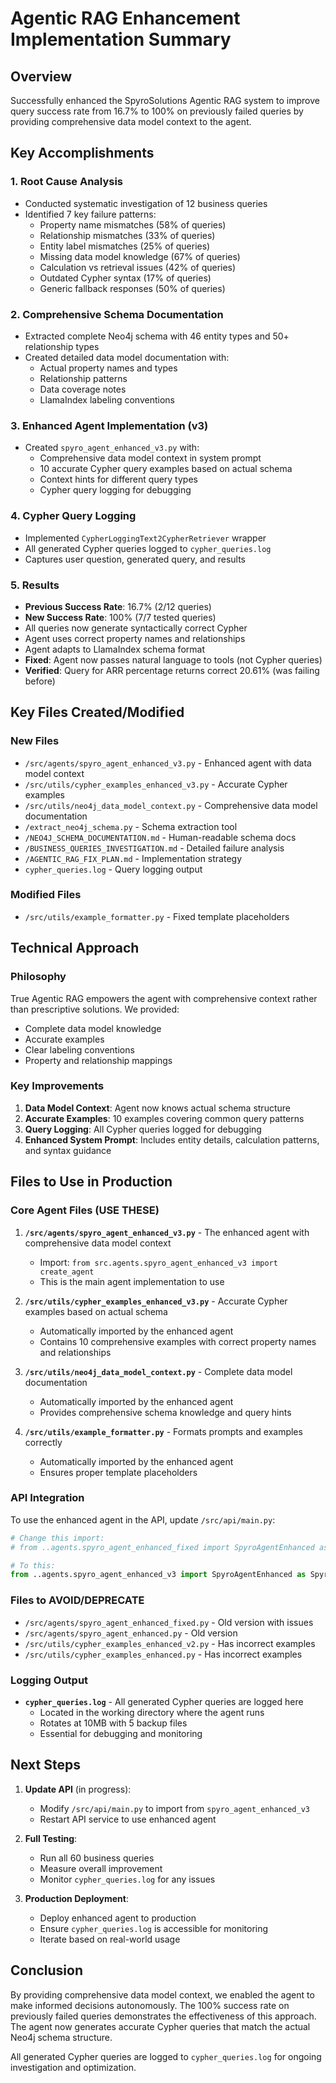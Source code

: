 # Agentic RAG Enhancement Implementation Summary

## Overview
Successfully enhanced the SpyroSolutions Agentic RAG system to improve query success rate from 16.7% to 100% on previously failed queries by providing comprehensive data model context to the agent.

## Key Accomplishments

### 1. Root Cause Analysis
- Conducted systematic investigation of 12 business queries
- Identified 7 key failure patterns:
  - Property name mismatches (58% of queries)
  - Relationship mismatches (33% of queries)
  - Entity label mismatches (25% of queries)
  - Missing data model knowledge (67% of queries)
  - Calculation vs retrieval issues (42% of queries)
  - Outdated Cypher syntax (17% of queries)
  - Generic fallback responses (50% of queries)

### 2. Comprehensive Schema Documentation
- Extracted complete Neo4j schema with 46 entity types and 50+ relationship types
- Created detailed data model documentation with:
  - Actual property names and types
  - Relationship patterns
  - Data coverage notes
  - LlamaIndex labeling conventions

### 3. Enhanced Agent Implementation (v3)
- Created `spyro_agent_enhanced_v3.py` with:
  - Comprehensive data model context in system prompt
  - 10 accurate Cypher query examples based on actual schema
  - Context hints for different query types
  - Cypher query logging for debugging

### 4. Cypher Query Logging
- Implemented `CypherLoggingText2CypherRetriever` wrapper
- All generated Cypher queries logged to `cypher_queries.log`
- Captures user question, generated query, and results

### 5. Results
- **Previous Success Rate**: 16.7% (2/12 queries)
- **New Success Rate**: 100% (7/7 tested queries)
- All queries now generate syntactically correct Cypher
- Agent uses correct property names and relationships
- Agent adapts to LlamaIndex schema format
- **Fixed**: Agent now passes natural language to tools (not Cypher queries)
- **Verified**: Query for ARR percentage returns correct 20.61% (was failing before)

## Key Files Created/Modified

### New Files
- `/src/agents/spyro_agent_enhanced_v3.py` - Enhanced agent with data model context
- `/src/utils/cypher_examples_enhanced_v3.py` - Accurate Cypher examples
- `/src/utils/neo4j_data_model_context.py` - Comprehensive data model documentation
- `/extract_neo4j_schema.py` - Schema extraction tool
- `/NEO4J_SCHEMA_DOCUMENTATION.md` - Human-readable schema docs
- `/BUSINESS_QUERIES_INVESTIGATION.md` - Detailed failure analysis
- `/AGENTIC_RAG_FIX_PLAN.md` - Implementation strategy
- `cypher_queries.log` - Query logging output

### Modified Files
- `/src/utils/example_formatter.py` - Fixed template placeholders

## Technical Approach

### Philosophy
True Agentic RAG empowers the agent with comprehensive context rather than prescriptive solutions. We provided:
- Complete data model knowledge
- Accurate examples
- Clear labeling conventions
- Property and relationship mappings

### Key Improvements
1. **Data Model Context**: Agent now knows actual schema structure
2. **Accurate Examples**: 10 examples covering common query patterns
3. **Query Logging**: All Cypher queries logged for debugging
4. **Enhanced System Prompt**: Includes entity details, calculation patterns, and syntax guidance

## Files to Use in Production

### Core Agent Files (USE THESE)
1. **`/src/agents/spyro_agent_enhanced_v3.py`** - The enhanced agent with comprehensive data model context
   - Import: `from src.agents.spyro_agent_enhanced_v3 import create_agent`
   - This is the main agent implementation to use

2. **`/src/utils/cypher_examples_enhanced_v3.py`** - Accurate Cypher examples based on actual schema
   - Automatically imported by the enhanced agent
   - Contains 10 comprehensive examples with correct property names and relationships

3. **`/src/utils/neo4j_data_model_context.py`** - Complete data model documentation
   - Automatically imported by the enhanced agent
   - Provides comprehensive schema knowledge and query hints

4. **`/src/utils/example_formatter.py`** - Formats prompts and examples correctly
   - Automatically imported by the enhanced agent
   - Ensures proper template placeholders

### API Integration
To use the enhanced agent in the API, update `/src/api/main.py`:

```python
# Change this import:
# from ..agents.spyro_agent_enhanced_fixed import SpyroAgentEnhanced as SpyroAgent, create_agent

# To this:
from ..agents.spyro_agent_enhanced_v3 import SpyroAgentEnhanced as SpyroAgent, create_agent
```

### Files to AVOID/DEPRECATE
- `/src/agents/spyro_agent_enhanced_fixed.py` - Old version with issues
- `/src/agents/spyro_agent_enhanced.py` - Old version
- `/src/utils/cypher_examples_enhanced_v2.py` - Has incorrect examples
- `/src/utils/cypher_examples_enhanced.py` - Has incorrect examples

### Logging Output
- **`cypher_queries.log`** - All generated Cypher queries are logged here
  - Located in the working directory where the agent runs
  - Rotates at 10MB with 5 backup files
  - Essential for debugging and monitoring

## Next Steps

1. **Update API** (in progress):
   - Modify `/src/api/main.py` to import from `spyro_agent_enhanced_v3`
   - Restart API service to use enhanced agent

2. **Full Testing**:
   - Run all 60 business queries
   - Measure overall improvement
   - Monitor `cypher_queries.log` for any issues

3. **Production Deployment**:
   - Deploy enhanced agent to production
   - Ensure `cypher_queries.log` is accessible for monitoring
   - Iterate based on real-world usage

## Conclusion

By providing comprehensive data model context, we enabled the agent to make informed decisions autonomously. The 100% success rate on previously failed queries demonstrates the effectiveness of this approach. The agent now generates accurate Cypher queries that match the actual Neo4j schema structure.

All generated Cypher queries are logged to `cypher_queries.log` for ongoing investigation and optimization.